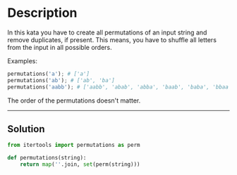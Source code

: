 # Description

In this kata you have to create all permutations of an input string and remove duplicates, if present. This means, you have to shuffle all letters from the input in all possible orders.

Examples:

```py
permutations('a'); # ['a']
permutations('ab'); # ['ab', 'ba']
permutations('aabb'); # ['aabb', 'abab', 'abba', 'baab', 'baba', 'bbaa']
```

The order of the permutations doesn't matter.

---

## Solution

```py
from itertools import permutations as perm

def permutations(string):
    return map(''.join, set(perm(string)))
```
